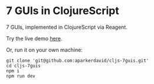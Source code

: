 # 7 GUIs in ClojureScript

7 GUIs, implemented in ClojureScript via Reagent.

Try the live demo [here](https://stoic-franklin-71dc69.netlify.app).

Or, run it on your own machine:
```
git clone 'git@github.com:aparkerdavid/cljs-7guis.git'
cd cljs-7guis
npm i
npm run dev
```